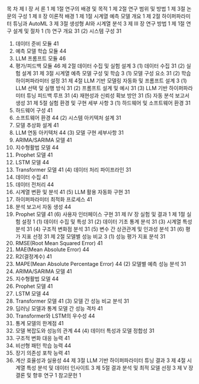 목    차
제 Ⅰ 장 서 론 	1
제 1절 연구의 배경 및 목적	1
제 2절 연구 범위 및 방법	1
제 3절 논문의 구성	1
제 Ⅱ 장 이론적 배경 	1
제 1절 시계열 예측 모델 개요	1
제 2절 하이퍼파라미터 튜닝과 AutoML	3
제 3절 생성형 AI와 시계열 분석	3
제 Ⅲ 장 연구 방법 	1
제 1절 연구 설계 및 절차	1
(1) 연구 개요	31
(2) 시스템 구성	31
1) 데이터 준비 모듈	41
2) 예측 모델 학습 모듈	44
3) LLM 프롬프트 모듈	46
4) 평가/피드백 모듈	46
제 2절 데이터 수집 및 실험 설계	3
(1) 데이터 수집	31
(2) 실험 설계	31
제 3절 시계열 예측 모델 구성 및 학습	3
(1) 모델 구성 요소	31
(2) 학습 하이퍼파라미터 설정	31
제 4절 LLM 기반 모델링 자동화 및 프롬프트 설계	3
(1) LLM 선택 및 실행 방식	31
(2) 프롬프트 설계 및 예시	31
(3) LLM 기반 하이퍼파라미터 튜닝 피드백 루프	31
(4) 재현성과 신뢰성 확보 방안	31
(5) 자동 분석 보고서 생성	31
제 5절 실험 환경 및 구현 세부 사항	3
(1) 하드웨어 및 소프트웨어 환경	31
1) 하드웨어 구성	41
2) 소프트웨어 환경	44
(2) 시스템 아키텍처 설계	31
1) 모델 추상화 설계	41
2) LLM 연동 아키텍처	44
(3) 모델 구현 세부사항	31
1) ARIMA/SARIMA 모델	41
2) 지수형활법 모델	44
3) Prophet 모델	41
4) LSTM 모델	44
5) Transformer 모델	41
(4) 데이터 처리 파이프라인	31
1) 데이터 수집	41
2) 데이터 전처리	44
3) 시계열 변환 및 분석	41
(5) LLM 활용 자동화 구현	31
1) 하이퍼파라미터 최적화 프로세스	41
2) 분석 보고서 자동 생성	44
3) Prophet 모델	41
(6) 사용자 인터페이스 구현	31
제 Ⅳ 장 실험 및 결과 	1
제 1절 실험 설정	1
(1) 데이터 수집 및 특성	31
(2) 데이터 기초 통계 분석	31
(3) 시계열 특성 분석	31
(4) 구조적 변화점 분석	31
(5) 변수 간 상관관계 및 인과성 분석	31
(6) 평가 지표 선정	31
제 2절 모델별 성능 비교 	3
(1) 성능 평가 지표 분석	31
1) RMSE(Root Mean Squared Error)	41
2) MAE(Mean Absolute Error)	44
3) R2(결정계수)	41
4) MAPE(Mean Absolute Percentage Error)	44
(2) 모델별 예측 성능 분석	31
1) ARIMA/SARIMA 모델	41
2) 지수형활법 모델	44
3) Prophet 모델	41
4) LSTM 모델	44
5) Transformer 모델	41
(3) 모델 간 성능 비교 분석	31
1) 딥러닝 모델과 통계 모델 간 성능 격차	41
2) Transformer와 LSTM의 우수성	44
3) 통계 모델의 한계점	41
4) 모델 복잡도와 성능의 관계	44
(4) 데이터 특성과 모델 정합성	31
1) 구조적 변화 대응 능력	41
2) 비선형 패턴 학습 능력	44
3) 장기 의존성 포착 능력	41
4) 계산 효율성과 실용성	44
제 3절 LLM 기반 하이퍼파라미터 튜닝 결과	3
제 4절 시계열 특성 분석 및 데이터 인사이트 	3
제 5절 결과 분석 및 최적 모델 선정 	3
제 Ⅴ 장 결론 및 향후 연구 	1
참고문헌 	1
